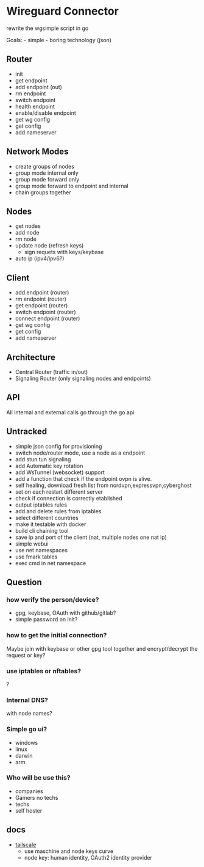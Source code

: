 # Wireguard Connector

rewrite the wgsimple script in go

Goals:
    - simple
    - boring technology (json)

## Router

- init
- get endpoint
- add endpoint (out)
- rm endpoint
- switch endpoint
- health endpoint
- enable/disable endpoint
- get wg config
- get config
- add nameserver

## Network Modes

- create groups of nodes
- group mode internal only
- group mode forward only
- group mode forward to endpoint and internal
- chain groups together

## Nodes

- get nodes
- add node
- rm node
- update node (refresh keys)
  - sign requets with keys/keybase
- auto ip (ipv4/ipv6?)

## Client

- add endpoint (router)
- rm endpoint (router)
- get endpoint (router)
- switch endpoint (router)
- connect endpoint (router)
- get wg config
- get config
- add nameserver

## Architecture

- Central Router (traffic in/out)
- Signaling Router (only signaling nodes and endpoints)

## API

All internal and external calls go through the go api

## Untracked

- simple json config for provisioning
- switch node/router mode, use a node as a endpoint
- add stun tun signaling
- add Automatic key rotation
- add WsTunnel (websocket) support
- add a function that check if the endpoint ovpn is alive.
- self healing, download fresh list from nordvpn,expressvpn,cyberghost
- set on each restart different server
- check if connection is correctly etablished
- output iptables rules
- add and delete rules from iptables
- select different countries
- make it testable with docker
- build cli chaining tool
- save ip and port of the client (nat, multiple nodes one nat ip)
- simple webui
- use net namespaces
- use fmark tables
- exec cmd in net namespace

## Question

### how verify the person/device?

- gpg, keybase, OAuth with github/gitlab?
- simple password on init?

### how to get the initial connection?

Maybe join with keybase or other gpg tool together and encrypt/decrypt the request or key?

### use iptables or nftables?

?

### Internal DNS?

with node names?

### Simple go ui?

- windows
- linux
- darwin
- arm

### Who will be use this?

- companies
- Gamers no techs
- techs
- self hoster

## docs

- [tailscale](https://tailscale.com/blog/)
  - use maschine and node keys curve
  - node key: human identity, OAuth2 identity provider
